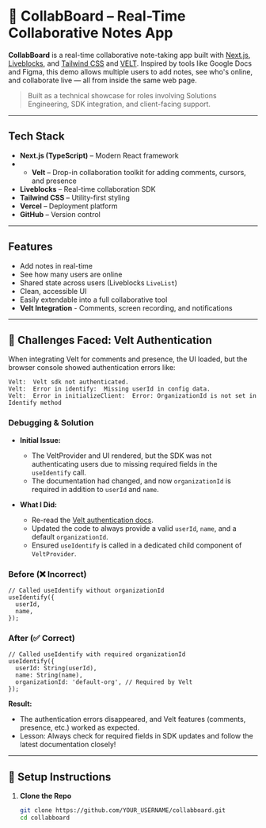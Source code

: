 # 📝 CollabBoard – Real-Time Collaborative Notes App

**CollabBoard** is a real-time collaborative note-taking app built with [Next.js](https://nextjs.org/), [Liveblocks](https://liveblocks.io/), and [Tailwind CSS](https://tailwindcss.com/) and [VELT](https://velt.dev/). Inspired by tools like Google Docs and Figma, this demo allows multiple users to add notes, see who's online, and collaborate live — all from inside the same web page.

> Built as a technical showcase for roles involving Solutions Engineering, SDK integration, and client-facing support.

---

## Tech Stack

- **Next.js (TypeScript)** – Modern React framework
- - **Velt** – Drop-in collaboration toolkit for adding comments, cursors, and presence
- **Liveblocks** – Real-time collaboration SDK
- **Tailwind CSS** – Utility-first styling
- **Vercel** – Deployment platform
- **GitHub** – Version control
  

---

##  Features

-  Add notes in real-time
-  See how many users are online
-  Shared state across users (Liveblocks `LiveList`)
-  Clean, accessible UI
-  Easily extendable into a full collaborative tool
-  **Velt Integration** - Comments, screen recording, and notifications

---

## 🚧 Challenges Faced: Velt Authentication

When integrating Velt for comments and presence, the UI loaded, but the browser console showed authentication errors like:

```
Velt:  Velt sdk not authenticated.
Velt:  Error in identify:  Missing userId in config data.
Velt:  Error in initializeClient:  Error: OrganizationId is not set in Identify method
```

### Debugging & Solution

- **Initial Issue:**
  - The VeltProvider and UI rendered, but the SDK was not authenticating users due to missing required fields in the `useIdentify` call.
  - The documentation had changed, and now `organizationId` is required in addition to `userId` and `name`.

- **What I Did:**
  - Re-read the [Velt authentication docs](https://docs.velt.dev/get-started/setup/authenticate).
  - Updated the code to always provide a valid `userId`, `name`, and a default `organizationId`.
  - Ensured `useIdentify` is called in a dedicated child component of `VeltProvider`.

### Before (❌ Incorrect)
```tsx
// Called useIdentify without organizationId
useIdentify({
  userId,
  name,
});
```

### After (✅ Correct)
```tsx
// Called useIdentify with required organizationId
useIdentify({
  userId: String(userId),
  name: String(name),
  organizationId: 'default-org', // Required by Velt
});
```

**Result:**
- The authentication errors disappeared, and Velt features (comments, presence, etc.) worked as expected.
- Lesson: Always check for required fields in SDK updates and follow the latest documentation closely!

---

## 🔧 Setup Instructions

1. **Clone the Repo**
   ```bash
   git clone https://github.com/YOUR_USERNAME/collabboard.git
   cd collabboard
